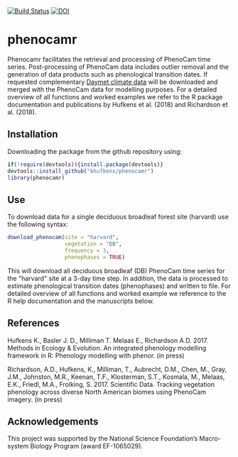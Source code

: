 [![Build Status](https://travis-ci.org/khufkens/phenocamr.svg?branch=master)](https://travis-ci.org/khufkens/phenocamr) [![DOI](https://www.zenodo.org/badge/48943895.svg)](https://www.zenodo.org/badge/latestdoi/48943895)

# phenocamr

Phenocamr facilitates the retrieval and processing of PhenoCam time series. Post-processing of PhenoCam data includes outlier removal and the generation of data products such as phenological transition dates. If requested complementary [Daymet climate data](https://daymet.ornl.gov/) will be downloaded and merged with the PhenoCam data for modelling purposes. For a detailed overview of all functions and worked examples we refer to the R package documentation and publications by Hufkens et al. (2018) and Richardson et al. (2018).

## Installation

Downloading the package from the github repository using:

```R
if(!require(devtools)){install.package(devtools)}
devtools::install_github("khufkens/phenocamr")
library(phenocamr)
```

## Use

To download data for a single deciduous broadleaf forest site (harvard) use the following syntax:

```R
download_phenocam(site = "harvard",
                  vegetation = "DB",
                  frequency = 3,
                  phenophases = TRUE)  
```

This will download all deciduous broadleaf (DB) PhenoCam time series for the "harvard" site at a 3-day time step. In addition, the data is processed to estimate phenological transition dates (phenophases) and written to file. For detailed overview of all functions and worked example we reference to the R help documentation and the manuscripts below.

## References

Hufkens K., Basler J. D., Milliman T. Melaas E., Richardson A.D. 2017. Methods in Ecology & Evolution. An integrated phenology modelling framework in R: Phenology modelling with phenor. (in press)

Richardson, A.D., Hufkens, K., Milliman, T., Aubrecht, D.M., Chen, M., Gray, J.M., Johnston, M.R., Keenan, T.F., Klosterman, S.T., Kosmala, M., Melaas, E.K., Friedl, M.A., Frolking, S.  2017. Scientific Data. Tracking vegetation phenology across diverse North American biomes using PhenoCam imagery. (in press)

## Acknowledgements

This project was supported by the National Science Foundation’s Macro-system Biology Program (award EF-1065029).
